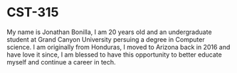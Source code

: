# CST-315
My name is Jonathan Bonilla, I am 20 years old and an undergraduate student at Grand Canyon University persuing a degree in Computer science. I am originally from Honduras,
I moved to Arizona back in 2016 and have love it since, I am blessed to have this opportunity to better educate myself and continue a career in tech.
